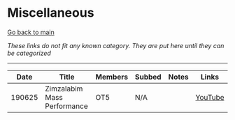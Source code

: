 # Miscellaneous

[Go back to main](./README.md)

_These links do not fit any known category. They are put here until they can be categorized_

___

| Date   | Title                       | Members | Subbed | Notes          | Links                                   |
|--------|-----------------------------|---------|--------|----------------|-----------------------------------------|
| 190625 | Zimzalabim Mass Performance | OT5     | N/A    |                | [YouTube](https://youtu.be/YQUWQLKPGEE) |